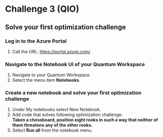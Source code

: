 # Challenge 3 (QIO)

## Solve your first optimization challenge

### Log in to the Azure Portal

1. Call the URL: https://portal.azure.com/.

### Navigate to the Notebook UI of your Quantum Workspace

1. Navigate to your Quantum Workspace.
1. Select the menu item **Notebooks**.

### Create a new notebook and solve your first optimization challenge

1. Under My notebooks select New Notebook.
1. Add code that solves following optimization challenge:  
    **Taken a chessboard, position eight rooks in such a way that neither of them threatens any of the other rooks.**
1. Select **Run all** from the notebook menu.
